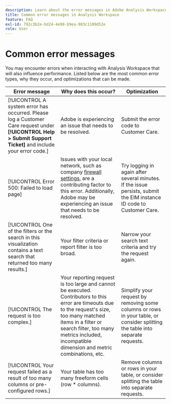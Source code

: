 ```yaml
---
description: Learn about the error messages in Adobe Analysis Workspace and its related components
title: Common error messages in Analysis Workspace
feature: FAQ
exl-id: 792c3b2e-bd24-4e98-b9ea-983c1189d52e
role: User
---
```

# Common error messages

You may encounter errors when interacting with Analysis Workspace that will also influence performance. Listed below are the most common error types, why they occur, and optimizations that can be made.

| Error message | Why does this occur? | Optimization |
| --- | --- | --- |
| [!UICONTROL A system error has occurred. Please log a Customer Care request under **[!UICONTROL Help > Submit Support Ticket]** and include your error code.] | Adobe is experiencing an issue that needs to be resolved. | Submit the error code to Customer Care. |
| [!UICONTROL Error 500: Failed to load page] | Issues with your local network, such as company [firewall settings](https://experienceleague.adobe.com/docs/analytics/technotes/ip-addresses.html), are a contributing factor to this error. Additionally, Adobe may be experiencing an issue that needs to be resolved. | Try logging in again after several minutes. If the issue persists, submit the EIM instance ID code to Customer Care. |
| [!UICONTROL One of the filters or the search in this visualization contains a text search that returned too many results.] | Your filter criteria or report filter is too broad. | Narrow your search text criteria and try the request again. |
| [!UICONTROL The request is too complex.] |Your reporting request is too large and cannot be executed. Contributors to this error are timeouts due to the request's size, too many matched items in a filter or search filter, too many metrics included, incompatible dimension and metric combinations, etc. | Simplify your request by removing some columns or rows in your table, or consider splitting the table into separate requests. |
| [!UICONTROL Your request failed as a result of too many columns or pre-configured rows.] | Your table has too many freeform cells (row * columns). | Remove columns or rows in your table, or consider splitting the table into separate requests. |
